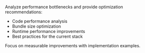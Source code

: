 Analyze performance bottlenecks and provide optimization recommendations:
- Code performance analysis
- Bundle size optimization
- Runtime performance improvements
- Best practices for the current stack

Focus on measurable improvements with implementation examples.
